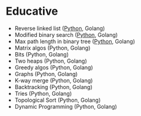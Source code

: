 # Educative

* Reverse linked list ([Python](./python/patterns/reverse_linked_list.py), Golang)
* Modified binary search ([Python](./python/patterns/modified_binary_search.py), Golang)
* Max path length in binary tree ([Python](./python/patterns/max_path_length_tree.py), Golang)
* Matrix algos (Python, Golang)
* Bits (Python, Golang)
* Two heaps (Python, Golang)
* Greedy algos (Python, Golang)
* Graphs (Python, Golang)
* K-way merge (Python, Golang)
* Backtracking (Python, Golang)
* Tries (Python, Golang)
* Topological Sort (Python, Golang)
* Dynamic Programming (Python, Golang)
